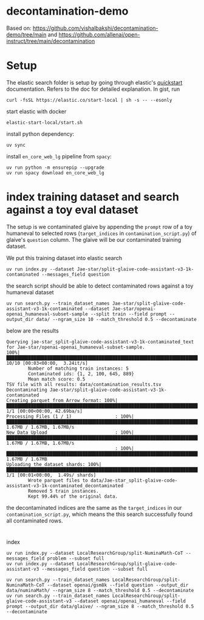 # decontamination-demo

Based on: https://github.com/vishalbakshi/decontamination-demo/tree/main and https://github.com/allenai/open-instruct/tree/main/decontamination


# Setup
The elastic search folder is setup by going through elastic's [quickstart](https://www.elastic.co/docs/deploy-manage/deploy/self-managed/local-development-installation-quickstart) documentation. Refers to the doc for detailed explanation. In gist, run
```
curl -fsSL https://elastic.co/start-local | sh -s -- --esonly
```

start elastic with docker
```
elastic-start-local/start.sh
```

install python dependency:
```
uv sync
```

install `en_core_web_lg` pipeline from `spacy`:

```
uv run python -m ensurepip --upgrade
uv run spacy download en_core_web_lg
```

# index training dataset and search against a toy eval dataset
The setup is we contaminated glaive by appending the `prompt` row of a toy humaneval to selected rows (`target_indices` in `contamination_script.py`) of glaive's `question` column. The glaive will be our contaminated training dataset.

We put this training dataset into elastic search
```
uv run index.py --dataset Jae-star/split-glaive-code-assistant-v3-1k-contaminated --messages_field question
```
the search script should be able to detect contaminated rows against a toy humaneval dataset
```
uv run search.py --train_dataset_names Jae-star/split-glaive-code-assistant-v3-1k-contaminated --dataset Jae-star/openai-openai_humaneval-subset-sample --split train --field prompt --output_dir data/ --ngram_size 10 --match_threshold 0.5 --decontaminate
```
below are the results
```
Querying jae-star_split-glaive-code-assistant-v3-1k-contaminated_text for Jae-star/openai-openai_humaneval-subset-sample.
100%|████████████████████████████████████████████████████████████████████████████████████████████████████████████████████████████████████████████████████| 10/10 [00:03<00:00,  3.24it/s]
        Number of matching train instances: 5
        Contaminated ids: {1, 2, 100, 645, 889}
        Mean match score: 0.5
TSV file with all results: data/contamination_results.tsv
Decontaminating Jae-star/split-glaive-code-assistant-v3-1k-contaminated
Creating parquet from Arrow format: 100%|██████████████████████████████████████████████████████████████████████████████████████████████████████████████████| 1/1 [00:00<00:00, 42.69ba/s]
Processing Files (1 / 1)                : 100%|█████████████████████████████████████████████████████████████████████████████████████████████████████████████| 1.67MB / 1.67MB, 1.67MB/s  
New Data Upload                         : 100%|█████████████████████████████████████████████████████████████████████████████████████████████████████████████| 1.67MB / 1.67MB, 1.67MB/s  
                                        : 100%|█████████████████████████████████████████████████████████████████████████████████████████████████████████████| 1.67MB / 1.67MB            
Uploading the dataset shards: 100%|███████████████████████████████████████████████████████████████████████████████████████████████████████████████████| 1/1 [00:01<00:00,  1.49s/ shards]
        Wrote parquet files to data/Jae-star_split-glaive-code-assistant-v3-1k-contaminated_decontaminated
        Removed 5 train instances.
        Kept 99.44% of the original data.
```
the decontaminated indices are the same as the `target_indices` in our `contamination_script.py`, which means the this search successfully found all contaminated rows.

#
index 
```
uv run index.py --dataset LocalResearchGroup/split-NuminaMath-CoT --messages_field problem --subset full
uv run index.py --dataset LocalResearchGroup/split-glaive-code-assistant-v3 --messages_field question --subset full

```
```
uv run search.py --train_dataset_names LocalResearchGroup/split-NuminaMath-CoT --dataset openai/gsm8k --field question --output_dir data/numinaMath/ --ngram_size 8 --match_threshold 0.5 --decontaminate
uv run search.py --train_dataset_names LocalResearchGroup/split-glaive-code-assistant-v3 --dataset openai/openai_humaneval --field prompt --output_dir data/glaive/ --ngram_size 8 --match_threshold 0.5 --decontaminate           
```